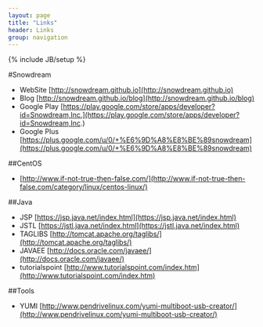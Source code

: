 ```yaml
---
layout: page
title: "Links"
header: Links
group: navigation
---
```

{% include JB/setup %}

#Snowdream
* WebSite [http://snowdream.github.io](http://snowdream.github.io)             
* Blog [http://snowdream.github.io/blog](http://snowdream.github.io/blog)          
* Google Play [https://play.google.com/store/apps/developer?id=Snowdream,Inc.](https://play.google.com/store/apps/developer?id=Snowdream,Inc.)
* Google Plus [https://plus.google.com/u/0/+%E6%9D%A8%E8%BE%89snowdream](https://plus.google.com/u/0/+%E6%9D%A8%E8%BE%89snowdream)

##CentOS
* [http://www.if-not-true-then-false.com/](http://www.if-not-true-then-false.com/category/linux/centos-linux/)

##Java
* JSP [https://jsp.java.net/index.html](https://jsp.java.net/index.html)            
* JSTL [https://jstl.java.net/index.html](https://jstl.java.net/index.html)
* TAGLIBS [http://tomcat.apache.org/taglibs/](http://tomcat.apache.org/taglibs/)
* JAVAEE [http://docs.oracle.com/javaee/](http://docs.oracle.com/javaee/)
* tutorialspoint [http://www.tutorialspoint.com/index.htm](http://www.tutorialspoint.com/index.htm)

##Tools
* YUMI [http://www.pendrivelinux.com/yumi-multiboot-usb-creator/](http://www.pendrivelinux.com/yumi-multiboot-usb-creator/)